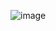 ![image](https://github.com/brendenrdowd/reactPractice/assets/32866396/fb73a2c3-21dd-48a0-afb6-18174c5ef32a)
